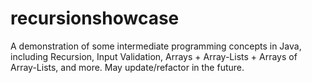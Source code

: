 # recursionshowcase
A demonstration of some intermediate programming concepts in Java, including Recursion, Input Validation, Arrays + Array-Lists + Arrays of Array-Lists, and more.  May update/refactor in the future.

